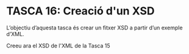 # TASCA 16: Creació d'un XSD
L’objectiu d’aquesta tasca és crear un fitxer XSD a partir d’un exemple d’XML.

Creeu ara el XSD de l'XML de la Tasca 15
